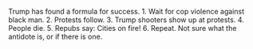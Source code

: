 Trump has found a formula for success. 1. Wait for cop violence against black man. 2. Protests follow. 3. Trump shooters show up at protests. 4. People die. 5. Repubs say: Cities on fire! 6. Repeat. Not sure what the antidote is, or if there is one.

